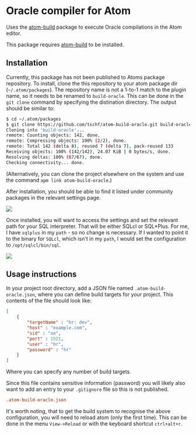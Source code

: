 # Oracle compiler for Atom

Uses the [atom-build](https://atom.io/packages/build) package to execute Oracle compilations in the Atom editor.

This package requires [atom-build](https://atom.io/packages/build) to be installed.

## Installation

Currently, this package has not been published to Atoms package repository. To install, clone the this repository to your atom package dir (`~/.atom/packages`). The repository name is not a 1-to-1 match to the plugin name, so it needs to be renamed to `build-oracle`. This can be done in the `git clone` command by specifying the distination directory. The output should be similar to:

```bash
$ cd ~/.atom/packages
$ git clone https://github.com/tschf/atom-build-oracle.git build-oracle
Cloning into 'build-oracle'...
remote: Counting objects: 142, done.
remote: Compressing objects: 100% (2/2), done.
remote: Total 142 (delta 8), reused 7 (delta 7), pack-reused 133
Receiving objects: 100% (142/142), 24.07 KiB | 0 bytes/s, done.
Resolving deltas: 100% (67/67), done.
Checking connectivity... done.
```

(Alternatively, you can clone the project elsewhere on the system and use the command `apm link atom-build-oracle`.)

After installation, you should be able to find it listed under community packages in the relevant settings page.

![](https://cloud.githubusercontent.com/assets/1747643/11413140/e4b75b26-9439-11e5-86f5-7bb7dcb19b39.png)

Once installed, you will want to access the settings and set the relevant path for your SQL interpreter. That will be either SQLcl or SQL*Plus. For me, I have `sqlplus` in my `path` - so no change is necessary. If I wanted to point it to the binary for `SQLcl`, which isn't in my `path`, I would set the configuration to `/opt/sqlcl/bin/sql`.

![](https://cloud.githubusercontent.com/assets/1747643/11413201/79fcaa10-943a-11e5-881f-1715ef163e29.png)

## Usage instructions

In your project root directory, add a JSON file named `.atom-build-oracle.json`, where you can define build targets for your project. This contents of the file should look like:

```json
[
    {
        "targetName" : "hr: dev",
        "host" : "example.com",
        "sid" : "xe",
        "port" : 1521,
        "user" : "hr",
        "password" : "hr"
    }
]
```

Where you can specify any number of build targets.

Since this file contains sensitive information (password) you will likely also want to add an entry to your `.gitignore` file so this is not published.

```conf
.atom-build-oracle.json
```

It's worth noting, that to get the build system to recognise the above configuration, you will need to reload atom (only the first time). This can be done in the menu `View->Reload` or with the keyboard shortcut `ctrl+alt+r`.
